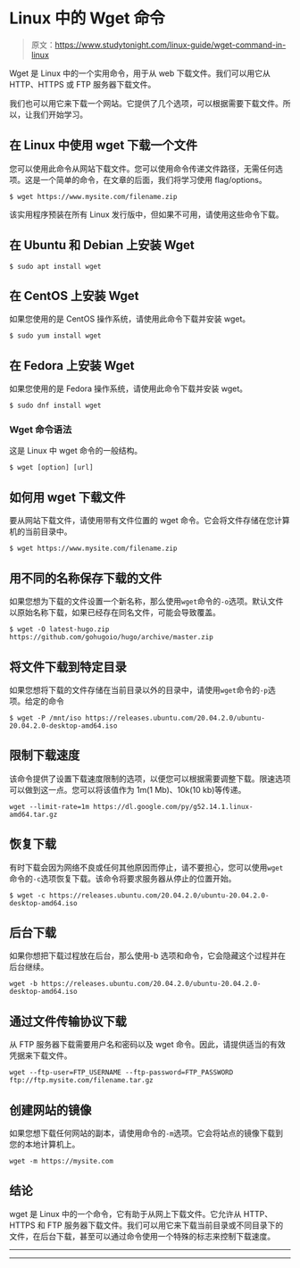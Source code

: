 # Linux 中的 Wget 命令

> 原文：<https://www.studytonight.com/linux-guide/wget-command-in-linux>

Wget 是 Linux 中的一个实用命令，用于从 web 下载文件。我们可以用它从 HTTP、HTTPS 或 FTP 服务器下载文件。

我们也可以用它来下载一个网站。它提供了几个选项，可以根据需要下载文件。所以，让我们开始学习。

## 在 Linux 中使用 wget 下载一个文件

您可以使用此命令从网站下载文件。您可以使用命令传递文件路径，无需任何选项。这是一个简单的命令，在文章的后面，我们将学习使用 flag/options。

```
$ wget https://www.mysite.com/filename.zip
```

该实用程序预装在所有 Linux 发行版中，但如果不可用，请使用这些命令下载。

## 在 Ubuntu 和 Debian 上安装 Wget

```
$ sudo apt install wget
```

## 在 CentOS 上安装 Wget

如果您使用的是 CentOS 操作系统，请使用此命令下载并安装 wget。

```
$ sudo yum install wget
```

## 在 Fedora 上安装 Wget

如果您使用的是 Fedora 操作系统，请使用此命令下载并安装 wget。

```
$ sudo dnf install wget
```

### Wget 命令语法

这是 Linux 中 wget 命令的一般结构。

```
$ wget [option] [url]
```

## 如何用 wget 下载文件

要从网站下载文件，请使用带有文件位置的 wget 命令。它会将文件存储在您计算机的当前目录中。

```
$ wget https://www.mysite.com/filename.zip
```

## 用不同的名称保存下载的文件

如果您想为下载的文件设置一个新名称，那么使用`wget`命令的`-o`选项。默认文件以原始名称下载，如果已经存在同名文件，可能会导致覆盖。

```
$ wget -O latest-hugo.zip https://github.com/gohugoio/hugo/archive/master.zip
```

## 将文件下载到特定目录

如果您想将下载的文件存储在当前目录以外的目录中，请使用`wget`命令的`-p`选项。给定的命令

```
$ wget -P /mnt/iso https://releases.ubuntu.com/20.04.2.0/ubuntu-20.04.2.0-desktop-amd64.iso
```

## 限制下载速度

该命令提供了设置下载速度限制的选项，以便您可以根据需要调整下载。限速选项可以做到这一点。您可以将该值作为 1m(1 Mb)、10k(10 kb)等传递。

```
wget --limit-rate=1m https://dl.google.com/py/g52.14.1.linux-amd64.tar.gz
```

## 恢复下载

有时下载会因为网络不良或任何其他原因而停止，请不要担心，您可以使用`wget`命令的`-c`选项恢复下载。该命令将要求服务器从停止的位置开始。

```
$ wget -c https://releases.ubuntu.com/20.04.2.0/ubuntu-20.04.2.0-desktop-amd64.iso
```

## 后台下载

如果你想把下载过程放在后台，那么使用-b 选项和命令，它会隐藏这个过程并在后台继续。

```
wget -b https://releases.ubuntu.com/20.04.2.0/ubuntu-20.04.2.0-desktop-amd64.iso
```

## 通过文件传输协议下载

从 FTP 服务器下载需要用户名和密码以及 wget 命令。因此，请提供适当的有效凭据来下载文件。

```
wget --ftp-user=FTP_USERNAME --ftp-password=FTP_PASSWORD ftp://ftp.mysite.com/filename.tar.gz
```

## 创建网站的镜像

如果您想下载任何网站的副本，请使用命令的`-m`选项。它会将站点的镜像下载到您的本地计算机上。

```
wget -m https://mysite.com
```

## 结论

wget 是 Linux 中的一个命令，它有助于从网上下载文件。它允许从 HTTP、HTTPS 和 FTP 服务器下载文件。我们可以用它来下载当前目录或不同目录下的文件，在后台下载，甚至可以通过命令使用一个特殊的标志来控制下载速度。

* * *

* * *